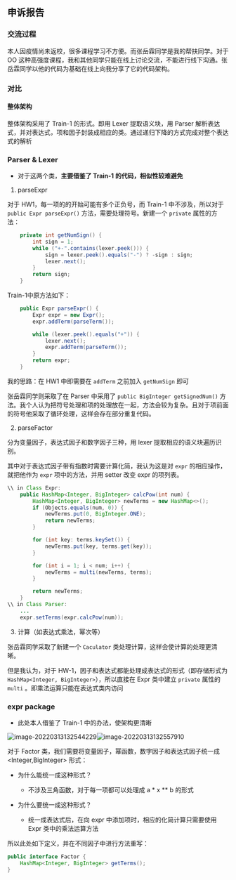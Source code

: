 ## 申诉报告

### 交流过程

本人因疫情尚未返校，很多课程学习不方便。而张岳霖同学是我的帮扶同学。对于 OO 这种高强度课程，我和其他同学只能在线上讨论交流，不能进行线下沟通。张岳霖同学以他的代码为基础在线上向我分享了它的代码架构。



### 对比

#### 整体架构

整体架构采用了 Train-1 的形式。即用 Lexer 提取语义块，用 Parser 解析表达式，并对表达式，项和因子封装成相应的类。通过递归下降的方式完成对整个表达式的解析



### Parser & Lexer

* 对于这两个类，**主要借鉴了 Train-1 的代码，相似性较难避免**

  

1. parseExpr

对于 HW1，每一项的的开始可能有多个正负号，而 Train-1 中不涉及，所以对于 `public Expr parseExpr()` 方法，需要处理符号。新建一个 `private` 属性的方法：

```java
    private int getNumSign() {
        int sign = 1;
        while ("+-".contains(lexer.peek())) {
            sign = lexer.peek().equals("-") ? -sign : sign;
            lexer.next();
        }
        return sign;
    }
```

Train-1中原方法如下：

```java
    public Expr parseExpr() {
        Expr expr = new Expr();
        expr.addTerm(parseTerm());

        while (lexer.peek().equals("+")) {
            lexer.next();
            expr.addTerm(parseTerm());
        }
        return expr;
    }
```

我的思路：在 HW1 中即需要在 `addTerm` 之前加入 `getNumSign` 即可

张岳霖同学则采取了在 Parser 中采用了 `public BigInteger getSignedNum()` 方法。我个人认为把符号处理和项的处理放在一起，方法会较为复杂。且对于项前面的符号他采取了循环处理，这样会存在部分重复代码。



2. parseFactor

分为变量因子，表达式因子和数字因子三种，用 lexer 提取相应的语义块遍历识别。

其中对于表达式因子带有指数时需要计算化简，我认为这是对 `expr` 的相应操作，就把他作为 `expr` 项中的方法，并用 setter 改变 expr 的项列表。

```java
\\ in Class Expr:    
	public HashMap<Integer, BigInteger> calcPow(int num) {
        HashMap<Integer, BigInteger> newTerms = new HashMap<>();
        if (Objects.equals(num, 0)) {
            newTerms.put(0, BigInteger.ONE);
            return newTerms;
        }

        for (int key: terms.keySet()) {
            newTerms.put(key, terms.get(key));
        }

        for (int i = 1; i < num; i++) {
            newTerms = multi(newTerms, terms);
        }

        return newTerms;
    }
\\ in Class Parser:
	...
    expr.setTerms(expr.calcPow(num));
```



3. 计算（如表达式乘法，幂次等）

张岳霖同学采取了新建一个 `Caculator` 类处理计算，这样会使计算的处理更清晰。

但是我认为，对于 HW-1，因子和表达式都能处理成表达式的形式（即存储形式为`HashMap<Integer, BigInteger>`），所以直接在 Expr 类中建立 `private` 属性的 `multi` 。即乘法运算只能在表达式类内访问



### expr package

* 此处本人借鉴了 Train-1 中的办法，使架构更清晰

![image-20220313132544229](C:\Users\晋明阳\AppData\Roaming\Typora\typora-user-images\image-20220313132544229.png)![image-20220313132557910](C:\Users\晋明阳\AppData\Roaming\Typora\typora-user-images\image-20220313132557910.png)



对于 Factor 类，我们需要将变量因子，幂函数，数字因子和表达式因子统一成 <Integer,BigInteger> 形式：

* 为什么能统一成这种形式？
  * 不涉及三角函数，对于每一项都可以处理成 a * x ** b 的形式

* 为什么要统一成这种形式？
  * 统一成表达式后，在向 expr 中添加项时，相应的化简计算只需要使用 Expr 类中的乘法运算方法

所以此处如下定义，并在不同因子中进行方法重写：

```java
public interface Factor {
    HashMap<Integer, BigInteger> getTerms();
}
```



